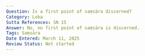 ```yaml
---
Question: Is a first point of saṃsāra discerned?
Category: Loka
Sutta References: SN 15
Answer: No, no first point of saṃsāra is discerned.
Tags: Saṃsāra
Date Entered: March 11, 2025
Review Status: Not started
---
```

